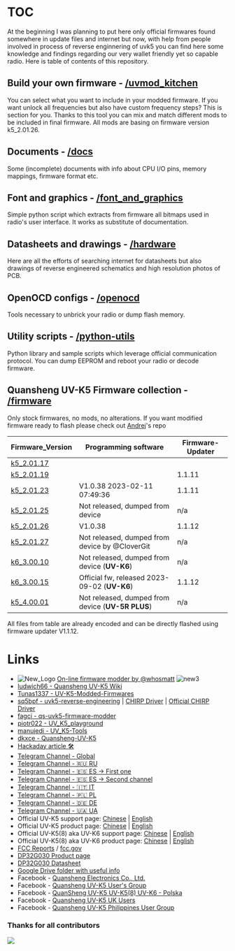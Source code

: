 # TOC
At the beginning I was planning to put here only official firmwares found somewhere in update files and internet but now, with help from people involved in process of reverse enginnering of uvk5 you can find here some knowledge and findings regarding our very wallet friendly yet so capable radio. Here is table of contents of this repository.

## Build your own firmware - [/uvmod_kitchen](/uvmod_kitchen)
You can select what you want to include in your modded firmware. If you want unlock all frequencies but also have custom frequency steps? This is section for you. Thanks to this tool you can mix and match different mods to be included in final firmware. All mods are basing on firmware version k5_2.01.26.

## Documents - [/docs](/docs)
Some (incomplete) documents with info about CPU I/O pins, memory mappings, firmware format etc. 

## Font and graphics - [/font_and_graphics](/font_and_graphics)
Simple python script which extracts from firmware all bitmaps used in radio's user interface. It works as substitute of documentation.

## Datasheets and drawings - [/hardware](/hardware)
Here are all the efforts of searching internet for datasheets but also drawings of reverse engineered schematics and high resolution photos of PCB.

## OpenOCD configs - [/openocd](/openocd)
Tools necessary to unbrick your radio or dump flash memory.

## Utility scripts - [/python-utils](/python-utils)
Python library and sample scripts which leverage official communication protocol. You can dump EEPROM and reboot your radio or decode firmware. 

## Quansheng UV-K5 Firmware collection - [/firmware](/firmware)
Only stock firmwares, no mods, no alterations. If you want modified firmware ready to flash please check out [Andrej](https://github.com/Tunas1337/UV-K5-Modded-Firmwares)'s repo

| Firmware_Version                                 | Programming software                                | Firmware-Updater |
| --                                               | --                                                  | --               |
| [k5_2.01.17](firmware/k5_v2.01.17_publish.bin)   |                                                     |                  |
| [k5_2.01.19](firmware/k5_v2.01.19_publish.bin)   |                                                     | 1.1.11           |
| [k5_2.01.23](firmware/k5_v2.01.23_publish.bin)   | V1.0.38 2023-02-11 07:49:36                         | 1.1.11           |
| [k5_2.01.25](firmware/k5_v2.01.25_publish.bin)   | Not released, dumped from device                    | n/a              |
| [k5_2.01.26](firmware/k5_v2.01.26_publish.bin)   | V1.0.38                                             | 1.1.12           |
| [k5_2.01.27](firmware/k5_v2.01.27_flashable.bin) | Not released, dumped from device by @CloverGit      | n/a              |
| [k6_3.00.10](firmware/k6_v3.00.10_flashable.bin) | Not released, dumped from device (**UV-K6**)        | n/a              |
| [k6_3.00.15](firmware/k6_v3.00.15_publish.bin)   | Official fw, released 2023-09-02 (**UV-K6**)        | 1.1.12           |
| [k5_4.00.01](firmware/k5_v4.00.01_flashable.bin) | Not released, dumped from device (**UV-5R PLUS**)   | n/a              |

All files from table are already encoded and can be directly flashed using firmware updater V1.1.12. 


# Links
* ![New_Logo](https://github.com/amnemonic/Quansheng_UV-K5_Firmware/assets/29899901/9b6b8303-6a95-4c9f-81b7-52782500f833) [On-line firmware modder by @whosmatt](https://whosmatt.github.io/uvmod/) ![new3](https://github.com/amnemonic/Quansheng_UV-K5_Firmware/assets/29899901/4815527c-508c-4d93-9c33-149d1ebd6234)
* [ludwich66 - Quansheng UV-K5 Wiki](https://github.com/ludwich66/Quansheng_UV-K5_Wiki/wiki)
* [Tunas1337 - UV-K5-Modded-Firmwares](https://github.com/Tunas1337/UV-K5-Modded-Firmwares)
* [sq5bpf - uvk5-reverse-engineering](https://github.com/sq5bpf/uvk5-reverse-engineering) | [CHIRP Driver](https://github.com/sq5bpf/uvk5-reverse-engineering/blob/main/uvk5.py) | [Official CHIRP Driver](https://github.com/kk7ds/chirp/blob/master/chirp/drivers/uvk5.py)
* [fagci - qs-uvk5-firmware-modder](https://github.com/fagci/qs-uvk5-firmware-modder)
* [piotr022 - UV_K5_playground](https://github.com/piotr022/UV_K5_playground)
* [manujedi - UV_K5-Tools](https://github.com/manujedi/UV_K5-Tools)
* [dkxce - Quansheng-UV-K5](https://github.com/dkxce/Quansheng-UV-K5)
* [Hackaday article 🛠](https://hackaday.com/2023/06/23/easy-modifications-for-inexpensive-radios/)
* [Telegram Channel - Global](https://t.me/quansheng_uvk5_en)
* [Telegram Channel - 🇷🇺 RU](https://t.me/uv_k5)
* [Telegram Channel - 🇪🇸 ES -> First one](https://t.me/Quansenguvk5) 
* [Telegram Channel - 🇪🇸 ES -> Second channel](https://t.me/QuanShengES)
* [Telegram Channel - 🇮🇹 IT](https://t.me/+W31XPFpurWk0NzM0)
* [Telegram Channel - 🇵🇱 PL](https://t.me/uvk5_pl)
* [Telegram Channel - 🇩🇪 DE](https://t.me/quanshenguv5kde)
* [Telegram Channel - 🇺🇦 UA](https://t.me/radioamators/38782)
* Official UV-K5 support page:              [Chinese](http://qsfj.com/support/downloads/3002) | [English](http://en.qsfj.com/support/downloads/3002)
* Official UV-K5 product page:              [Chinese](http://qsfj.com/products/3002)          | [English](http://en.qsfj.com/products/3002)
* Official UV-K5(8) aka UV-K6 support page: [Chinese](http://qsfj.com/support/downloads/3268) | [English](http://en.qsfj.com/support/downloads/3268)
* Official UV-K5(8) aka UV-K6 product page: [Chinese](http://qsfj.com/products/3268)          | [English](http://en.qsfj.com/products/3268)
* [FCC Reports](https://fcc.id/XBPUV-K5) / [fcc.gov](https://apps.fcc.gov/oetcf/eas/reports/ViewExhibitReport.cfm?mode=Exhibits&RequestTimeout=500&calledFromFrame=Y&application_id=8sqkxgC%2F1cYNHF0lGkSAwA%3D%3D&fcc_id=XBPUV-K5)
* [DP32G030 Product page](https://dnsj88.com/dp32g030lq32)
* [DP32G030 Datasheet](https://dnsj88.com/filedownload/493463)
* [Google Drive folder with useful info](https://drive.google.com/drive/folders/1NmcPb5yl5jnz7uWBO-c4B89XYL5AZeHw)
* Facebook - [Quansheng Electronics Co., Ltd.](https://www.facebook.com/QuanshengRadios/)
* Facebook - [Quansheng UV-K5 User's Group](https://www.facebook.com/groups/229333669483573/)
* Facebook - [QuanSheng UV-K5 UV-K5(8) UV-K6 - Polska](https://www.facebook.com/groups/205485455659292/)
* Facebook - [Quansheng UV-K5 UK Users](https://www.facebook.com/groups/2291286734508728/)
* Facebook - [Quansheng UV-K5 Philippines User Group](https://www.facebook.com/groups/678587170703812/)


### Thanks for all contributors

<a href="https://github.com/amnemonic/Quansheng_UV-K5_Firmware/graphs/contributors">
  <img src="https://contrib.rocks/image?repo=amnemonic/Quansheng_UV-K5_Firmware" />
</a>
